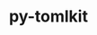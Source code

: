 ---
title: "py-tomlkit"
layout: cache
categories: [package, develop]
meta: {"compilers": ["gcc@=11.1.0", "gcc@=11.4.0", "gcc@=9.4.0", "oneapi@=2024.2.1"], "num_specs": 32, "num_specs_by_stack": {"data-vis-sdk": 4, "e4s": 8, "e4s-neoverse-v2": 6, "e4s-neoverse_v1": 2, "e4s-oneapi": 10, "e4s-power": 2, "root": 32}, "oss": ["ubuntu20.04", "ubuntu22.04"], "platforms": ["linux"], "stacks": ["data-vis-sdk", "e4s", "e4s-neoverse-v2", "e4s-neoverse_v1", "e4s-oneapi", "e4s-power", "root"], "targets": ["neoverse_v1", "neoverse_v2", "ppc64le", "x86_64_v3"], "versions": ["0.12.1"]}
spec_details: [{"compiler": "gcc@=9.4.0", "hash": "r6qdd6hbl2iygeglblli6gcjr3xnxmjt", "os": "ubuntu20.04", "platform": "linux", "size": "-", "stacks": ["e4s-power", "root"], "tarball": "https://binaries.spack.io/develop/build_cache/linux-ubuntu20.04-ppc64le/gcc-9.4.0/py-tomlkit-0.12.1/linux-ubuntu20.04-ppc64le-gcc-9.4.0-py-tomlkit-0.12.1-r6qdd6hbl2iygeglblli6gcjr3xnxmjt.spack", "target": "ppc64le", "variants": ["build_system=python_pip"], "versions": ["0.12.1"]}, {"compiler": "gcc@=9.4.0", "hash": "2rugqlhaa3mdb2n36gp6n3pz57baaetv", "os": "ubuntu20.04", "platform": "linux", "size": "-", "stacks": ["e4s-power", "root"], "tarball": "https://binaries.spack.io/develop/build_cache/linux-ubuntu20.04-ppc64le/gcc-9.4.0/py-tomlkit-0.12.1/linux-ubuntu20.04-ppc64le-gcc-9.4.0-py-tomlkit-0.12.1-2rugqlhaa3mdb2n36gp6n3pz57baaetv.spack", "target": "ppc64le", "variants": ["build_system=python_pip"], "versions": ["0.12.1"]}, {"compiler": "gcc@=11.1.0", "hash": "qbtlppib3vzt4ed64nbfeowpatg2uz7b", "os": "ubuntu20.04", "platform": "linux", "size": "-", "stacks": ["data-vis-sdk", "root"], "tarball": "https://binaries.spack.io/develop/build_cache/linux-ubuntu20.04-x86_64_v3/gcc-11.1.0/py-tomlkit-0.12.1/linux-ubuntu20.04-x86_64_v3-gcc-11.1.0-py-tomlkit-0.12.1-qbtlppib3vzt4ed64nbfeowpatg2uz7b.spack", "target": "x86_64_v3", "variants": ["build_system=python_pip"], "versions": ["0.12.1"]}, {"compiler": "gcc@=11.1.0", "hash": "ks2t74xtljjfu4oymjgj3x52n3dnpyim", "os": "ubuntu20.04", "platform": "linux", "size": "-", "stacks": ["data-vis-sdk", "root"], "tarball": "https://binaries.spack.io/develop/build_cache/linux-ubuntu20.04-x86_64_v3/gcc-11.1.0/py-tomlkit-0.12.1/linux-ubuntu20.04-x86_64_v3-gcc-11.1.0-py-tomlkit-0.12.1-ks2t74xtljjfu4oymjgj3x52n3dnpyim.spack", "target": "x86_64_v3", "variants": ["build_system=python_pip"], "versions": ["0.12.1"]}, {"compiler": "gcc@=11.1.0", "hash": "jkcmuab2crgpym5tqdk2nip4r3y7qwav", "os": "ubuntu20.04", "platform": "linux", "size": "-", "stacks": ["data-vis-sdk", "root"], "tarball": "https://binaries.spack.io/develop/build_cache/linux-ubuntu20.04-x86_64_v3/gcc-11.1.0/py-tomlkit-0.12.1/linux-ubuntu20.04-x86_64_v3-gcc-11.1.0-py-tomlkit-0.12.1-jkcmuab2crgpym5tqdk2nip4r3y7qwav.spack", "target": "x86_64_v3", "variants": ["build_system=python_pip"], "versions": ["0.12.1"]}, {"compiler": "gcc@=11.1.0", "hash": "bfvtdwwuommoajn4yyvq4bdfbc3ule4a", "os": "ubuntu20.04", "platform": "linux", "size": "-", "stacks": ["data-vis-sdk", "root"], "tarball": "https://binaries.spack.io/develop/build_cache/linux-ubuntu20.04-x86_64_v3/gcc-11.1.0/py-tomlkit-0.12.1/linux-ubuntu20.04-x86_64_v3-gcc-11.1.0-py-tomlkit-0.12.1-bfvtdwwuommoajn4yyvq4bdfbc3ule4a.spack", "target": "x86_64_v3", "variants": ["build_system=python_pip"], "versions": ["0.12.1"]}, {"compiler": "gcc@=11.4.0", "hash": "vzglhe35ltcrngxjohytr56xqxlsf3t7", "os": "ubuntu22.04", "platform": "linux", "size": "-", "stacks": ["e4s-neoverse_v1", "root"], "tarball": "https://binaries.spack.io/develop/build_cache/linux-ubuntu22.04-neoverse_v1/gcc-11.4.0/py-tomlkit-0.12.1/linux-ubuntu22.04-neoverse_v1-gcc-11.4.0-py-tomlkit-0.12.1-vzglhe35ltcrngxjohytr56xqxlsf3t7.spack", "target": "neoverse_v1", "variants": ["build_system=python_pip"], "versions": ["0.12.1"]}, {"compiler": "gcc@=11.4.0", "hash": "cchg2w7lewrzkdr72tv3h573x3hmah55", "os": "ubuntu22.04", "platform": "linux", "size": "-", "stacks": ["e4s-neoverse_v1", "root"], "tarball": "https://binaries.spack.io/develop/build_cache/linux-ubuntu22.04-neoverse_v1/gcc-11.4.0/py-tomlkit-0.12.1/linux-ubuntu22.04-neoverse_v1-gcc-11.4.0-py-tomlkit-0.12.1-cchg2w7lewrzkdr72tv3h573x3hmah55.spack", "target": "neoverse_v1", "variants": ["build_system=python_pip"], "versions": ["0.12.1"]}, {"compiler": "gcc@=11.4.0", "hash": "i7qpgzxdb6ywvtk3pfy3br67dahw3qq7", "os": "ubuntu22.04", "platform": "linux", "size": "-", "stacks": ["e4s-neoverse-v2", "root"], "tarball": "https://binaries.spack.io/develop/build_cache/linux-ubuntu22.04-neoverse_v2/gcc-11.4.0/py-tomlkit-0.12.1/linux-ubuntu22.04-neoverse_v2-gcc-11.4.0-py-tomlkit-0.12.1-i7qpgzxdb6ywvtk3pfy3br67dahw3qq7.spack", "target": "neoverse_v2", "variants": ["build_system=python_pip"], "versions": ["0.12.1"]}, {"compiler": "gcc@=11.4.0", "hash": "jo4x2tfhnmkdzkdnfuhhyo7k5htcuxgl", "os": "ubuntu22.04", "platform": "linux", "size": "-", "stacks": ["e4s-neoverse-v2", "root"], "tarball": "https://binaries.spack.io/develop/build_cache/linux-ubuntu22.04-neoverse_v2/gcc-11.4.0/py-tomlkit-0.12.1/linux-ubuntu22.04-neoverse_v2-gcc-11.4.0-py-tomlkit-0.12.1-jo4x2tfhnmkdzkdnfuhhyo7k5htcuxgl.spack", "target": "neoverse_v2", "variants": ["build_system=python_pip"], "versions": ["0.12.1"]}, {"compiler": "gcc@=11.4.0", "hash": "l67my3clh2ektcn2tyuio7jdn6p7t5ue", "os": "ubuntu22.04", "platform": "linux", "size": "-", "stacks": ["e4s-neoverse-v2", "root"], "tarball": "https://binaries.spack.io/develop/build_cache/linux-ubuntu22.04-neoverse_v2/gcc-11.4.0/py-tomlkit-0.12.1/linux-ubuntu22.04-neoverse_v2-gcc-11.4.0-py-tomlkit-0.12.1-l67my3clh2ektcn2tyuio7jdn6p7t5ue.spack", "target": "neoverse_v2", "variants": ["build_system=python_pip"], "versions": ["0.12.1"]}, {"compiler": "gcc@=11.4.0", "hash": "f4t2iqnw7ttq3nspxxc7vkcyw2dtcniq", "os": "ubuntu22.04", "platform": "linux", "size": "-", "stacks": ["e4s-neoverse-v2", "root"], "tarball": "https://binaries.spack.io/develop/build_cache/linux-ubuntu22.04-neoverse_v2/gcc-11.4.0/py-tomlkit-0.12.1/linux-ubuntu22.04-neoverse_v2-gcc-11.4.0-py-tomlkit-0.12.1-f4t2iqnw7ttq3nspxxc7vkcyw2dtcniq.spack", "target": "neoverse_v2", "variants": ["build_system=python_pip"], "versions": ["0.12.1"]}, {"compiler": "gcc@=11.4.0", "hash": "pbascgcefr2xseqzbg3byq4coc2c62ne", "os": "ubuntu22.04", "platform": "linux", "size": "-", "stacks": ["e4s-neoverse-v2", "root"], "tarball": "https://binaries.spack.io/develop/build_cache/linux-ubuntu22.04-neoverse_v2/gcc-11.4.0/py-tomlkit-0.12.1/linux-ubuntu22.04-neoverse_v2-gcc-11.4.0-py-tomlkit-0.12.1-pbascgcefr2xseqzbg3byq4coc2c62ne.spack", "target": "neoverse_v2", "variants": ["build_system=python_pip"], "versions": ["0.12.1"]}, {"compiler": "gcc@=11.4.0", "hash": "lyzeynopyobyl4gprkfmxo7cvizvfy5x", "os": "ubuntu22.04", "platform": "linux", "size": "-", "stacks": ["e4s-neoverse-v2", "root"], "tarball": "https://binaries.spack.io/develop/build_cache/linux-ubuntu22.04-neoverse_v2/gcc-11.4.0/py-tomlkit-0.12.1/linux-ubuntu22.04-neoverse_v2-gcc-11.4.0-py-tomlkit-0.12.1-lyzeynopyobyl4gprkfmxo7cvizvfy5x.spack", "target": "neoverse_v2", "variants": ["build_system=python_pip"], "versions": ["0.12.1"]}, {"compiler": "gcc@=11.4.0", "hash": "mbzg7446jyqtubnaurzabxepfl5nixp7", "os": "ubuntu22.04", "platform": "linux", "size": "-", "stacks": ["e4s", "root"], "tarball": "https://binaries.spack.io/develop/build_cache/linux-ubuntu22.04-x86_64_v3/gcc-11.4.0/py-tomlkit-0.12.1/linux-ubuntu22.04-x86_64_v3-gcc-11.4.0-py-tomlkit-0.12.1-mbzg7446jyqtubnaurzabxepfl5nixp7.spack", "target": "x86_64_v3", "variants": ["build_system=python_pip"], "versions": ["0.12.1"]}, {"compiler": "gcc@=11.4.0", "hash": "33mcuv6odqsdqhbpulgdl2odboejvct2", "os": "ubuntu22.04", "platform": "linux", "size": "-", "stacks": ["e4s", "root"], "tarball": "https://binaries.spack.io/develop/build_cache/linux-ubuntu22.04-x86_64_v3/gcc-11.4.0/py-tomlkit-0.12.1/linux-ubuntu22.04-x86_64_v3-gcc-11.4.0-py-tomlkit-0.12.1-33mcuv6odqsdqhbpulgdl2odboejvct2.spack", "target": "x86_64_v3", "variants": ["build_system=python_pip"], "versions": ["0.12.1"]}, {"compiler": "gcc@=11.4.0", "hash": "b43cnltv6lmdvoynlwc3vw7h3clbyfoo", "os": "ubuntu22.04", "platform": "linux", "size": "-", "stacks": ["e4s", "root"], "tarball": "https://binaries.spack.io/develop/build_cache/linux-ubuntu22.04-x86_64_v3/gcc-11.4.0/py-tomlkit-0.12.1/linux-ubuntu22.04-x86_64_v3-gcc-11.4.0-py-tomlkit-0.12.1-b43cnltv6lmdvoynlwc3vw7h3clbyfoo.spack", "target": "x86_64_v3", "variants": ["build_system=python_pip"], "versions": ["0.12.1"]}, {"compiler": "gcc@=11.4.0", "hash": "r6mknuhynwzlrak7ctr27y476rilj52w", "os": "ubuntu22.04", "platform": "linux", "size": "-", "stacks": ["e4s", "root"], "tarball": "https://binaries.spack.io/develop/build_cache/linux-ubuntu22.04-x86_64_v3/gcc-11.4.0/py-tomlkit-0.12.1/linux-ubuntu22.04-x86_64_v3-gcc-11.4.0-py-tomlkit-0.12.1-r6mknuhynwzlrak7ctr27y476rilj52w.spack", "target": "x86_64_v3", "variants": ["build_system=python_pip"], "versions": ["0.12.1"]}, {"compiler": "gcc@=11.4.0", "hash": "d37sa5zw2v4lqd6zfe6enwpsw2d4645p", "os": "ubuntu22.04", "platform": "linux", "size": "-", "stacks": ["e4s", "root"], "tarball": "https://binaries.spack.io/develop/build_cache/linux-ubuntu22.04-x86_64_v3/gcc-11.4.0/py-tomlkit-0.12.1/linux-ubuntu22.04-x86_64_v3-gcc-11.4.0-py-tomlkit-0.12.1-d37sa5zw2v4lqd6zfe6enwpsw2d4645p.spack", "target": "x86_64_v3", "variants": ["build_system=python_pip"], "versions": ["0.12.1"]}, {"compiler": "gcc@=11.4.0", "hash": "zvgikbjseogvp5kdzoeatjgnyoxumaif", "os": "ubuntu22.04", "platform": "linux", "size": "-", "stacks": ["e4s", "root"], "tarball": "https://binaries.spack.io/develop/build_cache/linux-ubuntu22.04-x86_64_v3/gcc-11.4.0/py-tomlkit-0.12.1/linux-ubuntu22.04-x86_64_v3-gcc-11.4.0-py-tomlkit-0.12.1-zvgikbjseogvp5kdzoeatjgnyoxumaif.spack", "target": "x86_64_v3", "variants": ["build_system=python_pip"], "versions": ["0.12.1"]}, {"compiler": "gcc@=11.4.0", "hash": "y52mzeqpgsz2e2eromcsoldekzkgqyrj", "os": "ubuntu22.04", "platform": "linux", "size": "-", "stacks": ["e4s", "root"], "tarball": "https://binaries.spack.io/develop/build_cache/linux-ubuntu22.04-x86_64_v3/gcc-11.4.0/py-tomlkit-0.12.1/linux-ubuntu22.04-x86_64_v3-gcc-11.4.0-py-tomlkit-0.12.1-y52mzeqpgsz2e2eromcsoldekzkgqyrj.spack", "target": "x86_64_v3", "variants": ["build_system=python_pip"], "versions": ["0.12.1"]}, {"compiler": "gcc@=11.4.0", "hash": "7fkblyqb5yodul6byqpamsdsmehruyr6", "os": "ubuntu22.04", "platform": "linux", "size": "-", "stacks": ["e4s", "root"], "tarball": "https://binaries.spack.io/develop/build_cache/linux-ubuntu22.04-x86_64_v3/gcc-11.4.0/py-tomlkit-0.12.1/linux-ubuntu22.04-x86_64_v3-gcc-11.4.0-py-tomlkit-0.12.1-7fkblyqb5yodul6byqpamsdsmehruyr6.spack", "target": "x86_64_v3", "variants": ["build_system=python_pip"], "versions": ["0.12.1"]}, {"compiler": "oneapi@=2024.2.1", "hash": "edtfb4lo6anbixxbp3zwmpozhht4bu6w", "os": "ubuntu22.04", "platform": "linux", "size": "-", "stacks": ["e4s-oneapi", "root"], "tarball": "https://binaries.spack.io/develop/build_cache/linux-ubuntu22.04-x86_64_v3/oneapi-2024.2.1/py-tomlkit-0.12.1/linux-ubuntu22.04-x86_64_v3-oneapi-2024.2.1-py-tomlkit-0.12.1-edtfb4lo6anbixxbp3zwmpozhht4bu6w.spack", "target": "x86_64_v3", "variants": ["build_system=python_pip"], "versions": ["0.12.1"]}, {"compiler": "oneapi@=2024.2.1", "hash": "4fxbcz52cqbb7rxdknrjks5cf7t4ondj", "os": "ubuntu22.04", "platform": "linux", "size": "-", "stacks": ["e4s-oneapi", "root"], "tarball": "https://binaries.spack.io/develop/build_cache/linux-ubuntu22.04-x86_64_v3/oneapi-2024.2.1/py-tomlkit-0.12.1/linux-ubuntu22.04-x86_64_v3-oneapi-2024.2.1-py-tomlkit-0.12.1-4fxbcz52cqbb7rxdknrjks5cf7t4ondj.spack", "target": "x86_64_v3", "variants": ["build_system=python_pip"], "versions": ["0.12.1"]}, {"compiler": "oneapi@=2024.2.1", "hash": "na7fusuzese4jwifnlokolencjxxmhmu", "os": "ubuntu22.04", "platform": "linux", "size": "-", "stacks": ["e4s-oneapi", "root"], "tarball": "https://binaries.spack.io/develop/build_cache/linux-ubuntu22.04-x86_64_v3/oneapi-2024.2.1/py-tomlkit-0.12.1/linux-ubuntu22.04-x86_64_v3-oneapi-2024.2.1-py-tomlkit-0.12.1-na7fusuzese4jwifnlokolencjxxmhmu.spack", "target": "x86_64_v3", "variants": ["build_system=python_pip"], "versions": ["0.12.1"]}, {"compiler": "oneapi@=2024.2.1", "hash": "agqg5mhazfi5siwcptppclshylhnnbjg", "os": "ubuntu22.04", "platform": "linux", "size": "-", "stacks": ["e4s-oneapi", "root"], "tarball": "https://binaries.spack.io/develop/build_cache/linux-ubuntu22.04-x86_64_v3/oneapi-2024.2.1/py-tomlkit-0.12.1/linux-ubuntu22.04-x86_64_v3-oneapi-2024.2.1-py-tomlkit-0.12.1-agqg5mhazfi5siwcptppclshylhnnbjg.spack", "target": "x86_64_v3", "variants": ["build_system=python_pip"], "versions": ["0.12.1"]}, {"compiler": "oneapi@=2024.2.1", "hash": "defrrcizpwdf57eeoxcb7woqhl2azzad", "os": "ubuntu22.04", "platform": "linux", "size": "-", "stacks": ["e4s-oneapi", "root"], "tarball": "https://binaries.spack.io/develop/build_cache/linux-ubuntu22.04-x86_64_v3/oneapi-2024.2.1/py-tomlkit-0.12.1/linux-ubuntu22.04-x86_64_v3-oneapi-2024.2.1-py-tomlkit-0.12.1-defrrcizpwdf57eeoxcb7woqhl2azzad.spack", "target": "x86_64_v3", "variants": ["build_system=python_pip"], "versions": ["0.12.1"]}, {"compiler": "oneapi@=2024.2.1", "hash": "2372deomhlkiggs6rirlgu7wpzs4fxxh", "os": "ubuntu22.04", "platform": "linux", "size": "-", "stacks": ["e4s-oneapi", "root"], "tarball": "https://binaries.spack.io/develop/build_cache/linux-ubuntu22.04-x86_64_v3/oneapi-2024.2.1/py-tomlkit-0.12.1/linux-ubuntu22.04-x86_64_v3-oneapi-2024.2.1-py-tomlkit-0.12.1-2372deomhlkiggs6rirlgu7wpzs4fxxh.spack", "target": "x86_64_v3", "variants": ["build_system=python_pip"], "versions": ["0.12.1"]}, {"compiler": "oneapi@=2024.2.1", "hash": "6cpu64us7jmwg3wvwqxrg5i7h6wyyt2l", "os": "ubuntu22.04", "platform": "linux", "size": "-", "stacks": ["e4s-oneapi", "root"], "tarball": "https://binaries.spack.io/develop/build_cache/linux-ubuntu22.04-x86_64_v3/oneapi-2024.2.1/py-tomlkit-0.12.1/linux-ubuntu22.04-x86_64_v3-oneapi-2024.2.1-py-tomlkit-0.12.1-6cpu64us7jmwg3wvwqxrg5i7h6wyyt2l.spack", "target": "x86_64_v3", "variants": ["build_system=python_pip"], "versions": ["0.12.1"]}, {"compiler": "oneapi@=2024.2.1", "hash": "cdl7tgbwdfawungs7jrjr5pug37ysghy", "os": "ubuntu22.04", "platform": "linux", "size": "-", "stacks": ["e4s-oneapi", "root"], "tarball": "https://binaries.spack.io/develop/build_cache/linux-ubuntu22.04-x86_64_v3/oneapi-2024.2.1/py-tomlkit-0.12.1/linux-ubuntu22.04-x86_64_v3-oneapi-2024.2.1-py-tomlkit-0.12.1-cdl7tgbwdfawungs7jrjr5pug37ysghy.spack", "target": "x86_64_v3", "variants": ["build_system=python_pip"], "versions": ["0.12.1"]}, {"compiler": "oneapi@=2024.2.1", "hash": "3rkxnxhx2v4bk67se26yhxyflyknaulv", "os": "ubuntu22.04", "platform": "linux", "size": "-", "stacks": ["e4s-oneapi", "root"], "tarball": "https://binaries.spack.io/develop/build_cache/linux-ubuntu22.04-x86_64_v3/oneapi-2024.2.1/py-tomlkit-0.12.1/linux-ubuntu22.04-x86_64_v3-oneapi-2024.2.1-py-tomlkit-0.12.1-3rkxnxhx2v4bk67se26yhxyflyknaulv.spack", "target": "x86_64_v3", "variants": ["build_system=python_pip"], "versions": ["0.12.1"]}, {"compiler": "oneapi@=2024.2.1", "hash": "ctvwaw6vjmkowj3lakuxio77o2book5h", "os": "ubuntu22.04", "platform": "linux", "size": "-", "stacks": ["e4s-oneapi", "root"], "tarball": "https://binaries.spack.io/develop/build_cache/linux-ubuntu22.04-x86_64_v3/oneapi-2024.2.1/py-tomlkit-0.12.1/linux-ubuntu22.04-x86_64_v3-oneapi-2024.2.1-py-tomlkit-0.12.1-ctvwaw6vjmkowj3lakuxio77o2book5h.spack", "target": "x86_64_v3", "variants": ["build_system=python_pip"], "versions": ["0.12.1"]}]
---